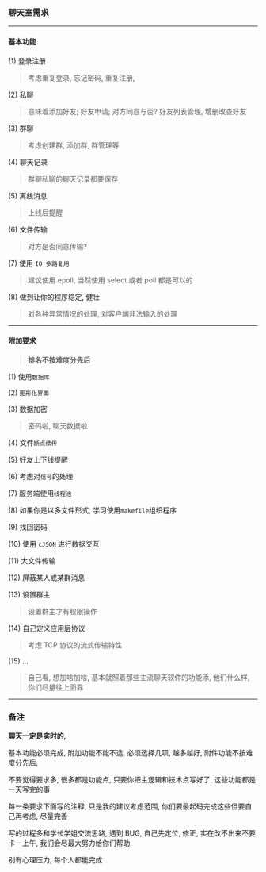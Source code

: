 ### 聊天室需求

---

#### 基本功能

(1) 登录注册

> 考虑重复登录, 忘记密码, 重复注册,

(2) 私聊

> 意味着添加好友; 好友申请; 对方同意与否? 好友列表管理, 增删改查好友

(3) 群聊

> 考虑创建群, 添加群, 群管理等

(4)	聊天记录
> 群聊私聊的聊天记录都要保存

(5)	离线消息
> 上线后提醒

(6)	文件传输

> 对方是否同意传输? 

(7) 使用 `IO 多路复用`

> 建议使用 epoll, 当然使用 select 或者 poll 都是可以的

(8)	做到让你的程序稳定, 健壮

> 对各种异常情况的处理, 对客户端非法输入的处理 

---

#### 附加要求

> **排名不按难度分先后**

(1)	使用`数据库`

(2)	`图形化界面`

(3)	数据加密
> 密码啦, 聊天数据啦

(4)	文件`断点续传`

(5) 好友上下线提醒

(6) 考虑对`信号`的处理

(7) 服务端使用`线程池`

(8) 如果你是以多文件形式, 学习使用`makefile`组织程序

(9)	找回密码

(10)	使用 `cJSON` 进行数据交互

(11) 大文件传输

(12)	屏蔽某人或某群消息

(13)	设置群主

> 设置群主才有权限操作

(14)	自己定义应用层协议

> 考虑 TCP 协议的流式传输特性

(15)	...
> 自己看, 想加啥加啥, 
基本就照着那些主流聊天软件的功能添, 他们什么样, 你们尽量往上面靠


---

### 备注

**聊天一定是实时的,**

基本功能必须完成, 附加功能不能不选, 必须选择几项, 越多越好, 附件功能不按难度分先后, 

不要觉得要求多, 很多都是功能点, 只要你把主逻辑和技术点写好了, 这些功能都是一天写完的事

每一条要求下面写的注释, 只是我的建议考虑范围, 你们要最起码完成这些但要自己再考虑, 尽量完善

写的过程多和学长学姐交流思路, 遇到 BUG, 自己先定位, 修正, 实在改不出来不要卡一上午, 我们会尽最大努力给你们帮助,

别有心理压力, 每个人都能完成
